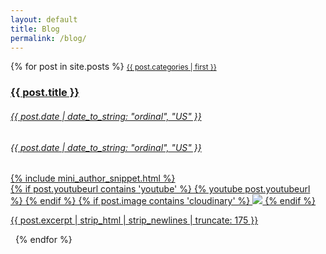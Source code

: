 ```yaml
---
layout: default
title: Blog
permalink: /blog/
---
```

<div class="container">
  <div class="row">
    <div class="list-group">
      {% for post in site.posts %}
        <a href="{{ post.url }}" class="list-group-item list-group-item-action">
          <small class="text-success font-weight-bold">{{ post.categories | first }}</small>
          <div>
            <div class="d-flex justify-content-between">
              <h3 class="mb-1 font-italic">{{ post.title }}</h3>
              <h6 class="font-weight-bold d-none d-md-block">{{ post.date | date_to_string: "ordinal", "US" }}</h6>
            </div>
            <div class="d-flex justify-content-center">
              <h6 class="font-weight-bold d-block d-sm-block d-md-none mt-2">{{ post.date | date_to_string: "ordinal", "US" }}</h6>
            </div>
            {% include mini_author_snippet.html %}
          </div>
            {% if post.youtubeurl contains 'youtube' %}&nbsp;{% youtube post.youtubeurl %}&nbsp;{% endif %}
            {% if post.image contains 'cloudinary' %}&nbsp;<img src="{{ post.image }}" class="img-fluid rounded shadow">&nbsp;{% endif %}
            <p class="text-muted">{{ post.excerpt | strip_html | strip_newlines | truncate: 175 }}</p>
        </a>
        <span>&nbsp;</span>
      {% endfor %}
    </div>
  </div>  
</div>
